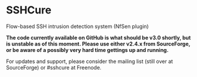 SSHCure
=======

Flow-based SSH intrusion detection system (NfSen plugin)

**The code currently available on GitHub is what should be v3.0 shortly, but is unstable as of this moment. Please use either v2.4.x from SourceForge, or be aware of a possibly very hard time gettings up and running.**

For updates and support, please consider the mailing list (still over at SourceForge) or #sshcure at Freenode.
